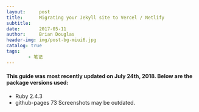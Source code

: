 ```yaml
---
layout:     post
title:      Migrating your Jekyll site to Vercel / Netlify
subtitle:   
date:       2017-05-11
author:     Brian Douglas
header-img: img/post-bg-miui6.jpg
catalog: true
tags:    
        - 笔记
---
```


#### This guide was most recently updated on July 24th, 2018. Below are the package versions used:
* Ruby 2.4.3
* github-pages 73
Screenshots may be outdated.
